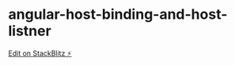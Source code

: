 # angular-host-binding-and-host-listner

[Edit on StackBlitz ⚡️](https://stackblitz.com/edit/angular-host-binding-and-host-listner)